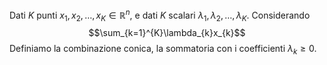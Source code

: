 Dati $K$ punti $x_{1}, x_{2},\ldots,x_{K}\in \mathbb{R}^{n}$, e dati $K$ scalari $\lambda_{1},\lambda_{2},\ldots,\lambda_{K}$.
Considerando $$\sum_{k=1}^{K}\lambda_{k}x_{k}$$
Definiamo la combinazione conica, la sommatoria con i coefficienti $\lambda_{k}\ge 0$.